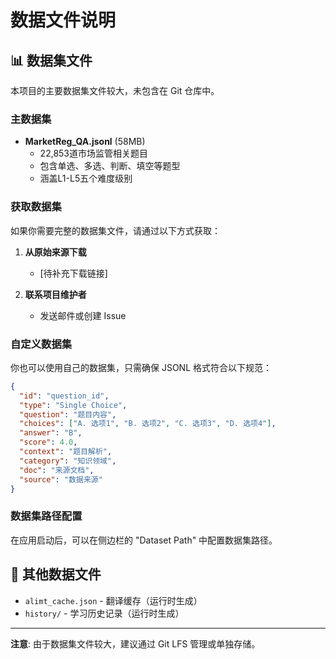 # 数据文件说明

## 📊 数据集文件

本项目的主要数据集文件较大，未包含在 Git 仓库中。

### 主数据集

- **MarketReg_QA.jsonl** (58MB)
  - 22,853道市场监管相关题目
  - 包含单选、多选、判断、填空等题型
  - 涵盖L1-L5五个难度级别

### 获取数据集

如果你需要完整的数据集文件，请通过以下方式获取：

1. **从原始来源下载**
   - [待补充下载链接]

2. **联系项目维护者**
   - 发送邮件或创建 Issue

### 自定义数据集

你也可以使用自己的数据集，只需确保 JSONL 格式符合以下规范：

```json
{
  "id": "question_id",
  "type": "Single Choice",
  "question": "题目内容",
  "choices": ["A. 选项1", "B. 选项2", "C. 选项3", "D. 选项4"],
  "answer": "B",
  "score": 4.0,
  "context": "题目解析",
  "category": "知识领域",
  "doc": "来源文档",
  "source": "数据来源"
}
```

### 数据集路径配置

在应用启动后，可以在侧边栏的 "Dataset Path" 中配置数据集路径。

## 📝 其他数据文件

- `alimt_cache.json` - 翻译缓存（运行时生成）
- `history/` - 学习历史记录（运行时生成）

---

**注意**: 由于数据集文件较大，建议通过 Git LFS 管理或单独存储。

